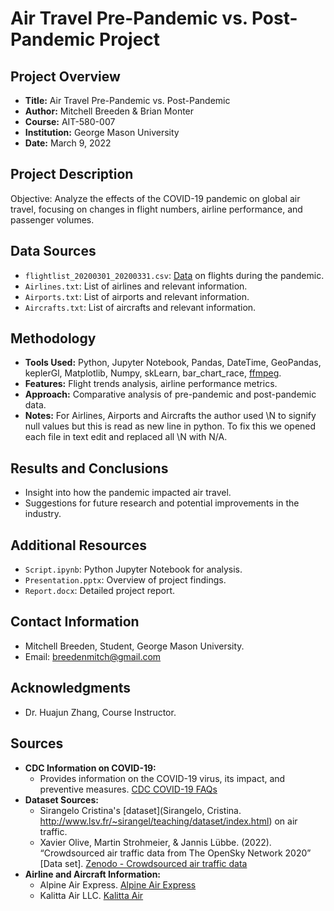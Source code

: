 # Air Travel Pre-Pandemic vs. Post-Pandemic Project

## Project Overview
- **Title:** Air Travel Pre-Pandemic vs. Post-Pandemic
- **Author:** Mitchell Breeden & Brian Monter
- **Course:** AIT-580-007
- **Institution:** George Mason University
- **Date:** March 9, 2022

## Project Description
Objective: Analyze the effects of the COVID-19 pandemic on global air travel, focusing on changes in flight numbers, airline performance, and passenger volumes.

## Data Sources
- `flightlist_20200301_20200331.csv`: [Data](https://zenodo.org/records/7065179/files/flightlist_20200301_20200331.csv.gz?download=1) on flights during the pandemic.
- `Airlines.txt`: List of airlines and relevant information.
- `Airports.txt`: List of airports and relevant information. 
- `Aircrafts.txt`: List of aircrafts and relevant information.  

## Methodology
- **Tools Used:** Python, Jupyter Notebook, Pandas, DateTime, GeoPandas, keplerGl, Matplotlib, Numpy, skLearn, bar_chart_race, [ffmpeg](https://superuser.com/questions/624561/install-ffmpeg-on-os-x).
- **Features:** Flight trends analysis, airline performance metrics.
- **Approach:** Comparative analysis of pre-pandemic and post-pandemic data.
- **Notes:** For Airlines, Airports and Aircrafts the author used \N to signify null values but this is read as new line in python. To fix this we opened each file in text edit and replaced all \N with N/A.  

## Results and Conclusions
- Insight into how the pandemic impacted air travel.
- Suggestions for future research and potential improvements in the industry.

## Additional Resources
- `Script.ipynb`: Python Jupyter Notebook for analysis.
- `Presentation.pptx`: Overview of project findings.
- `Report.docx`: Detailed project report.

## Contact Information
- Mitchell Breeden, Student, George Mason University.
- Email: breedenmitch@gmail.com

## Acknowledgments
- Dr. Huajun Zhang, Course Instructor.

## Sources
- **CDC Information on COVID-19:**
  - Provides information on the COVID-19 virus, its impact, and preventive measures. [CDC COVID-19 FAQs](https://www.cdc.gov/coronavirus/2019-ncov/faq.html)
- **Dataset Sources:**
  - Sirangelo Cristina's [dataset](Sirangelo, Cristina. http://www.lsv.fr/~sirangel/teaching/dataset/index.html) on air traffic.
  - Xavier Olive, Martin Strohmeier, & Jannis Lübbe. (2022). “Crowdsourced air traffic data from The OpenSky Network 2020” [Data set]. [Zenodo - Crowdsourced air traffic data](https://zenodo.org/record/4066722)
- **Airline and Aircraft Information:**
  - Alpine Air Express. [Alpine Air Express](http://www.alpine-air.com)
  - Kalitta Air LLC. [Kalitta Air](http://www.kalittaair.com)


